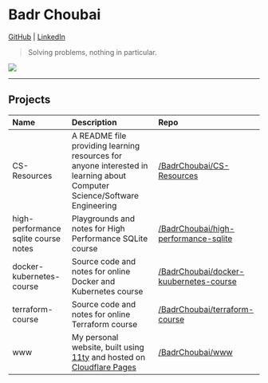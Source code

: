 # Badr Choubai

[GitHub](https://www.github.com/BadrChoubai) |
[LinkedIn](https://www.linkedin.com/in/BadrChoubai)

> Solving problems, nothing in particular.

[![](https://badgers.space/badge/uses/Framework%20Laptop%2013/orange)](https://frame.work/)

---

## Projects

|Name|Description|Repo|
|:-|:-|:-|
|CS-Resources|A README file providing learning resources for anyone interested in learning about Computer Science/Software Engineering|[/BadrChoubai/CS-Resources](https://www.github.com/BadrChoubai/CS-Resources)|
|high-performance sqlite course notes|Playgrounds and notes for High Performance SQLite course|[/BadrChoubai/high-performance-sqlite](https://github.com/BadrChoubai/high-performance-sqlite/)|
|docker-kubernetes-course|Source code and notes for online Docker and Kubernetes course|[/BadrChoubai/docker-kuubernetes-course](https://github.com/BadrChoubai/docker-kubernetes-course)|
|terraform-course|Source code and notes for online Terraform course|[/BadrChoubai/terraform-course](https://github.com/BadrChoubai/terraform-course)|
|www|My personal website, built using [11ty](https://11ty.dev) and hosted on [Cloudflare Pages](https://pages.cloudflare.com/)|[/BadrChoubai/www](https://www.github.com/BadrChoubai/www)|
